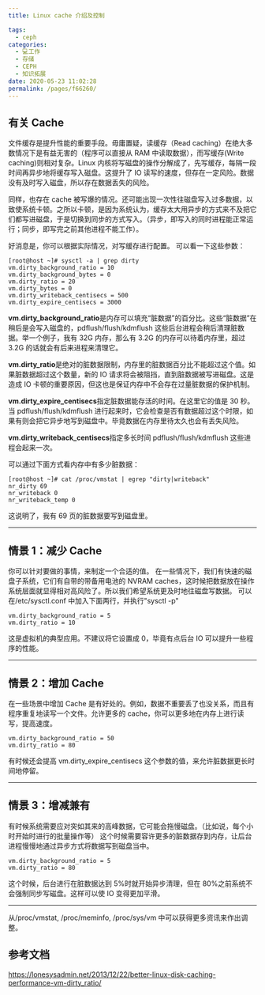 ```yaml
---
title: Linux cache 介绍及控制

tags: 
  - ceph
categories: 
  - 💻工作
  - 存储
  - CEPH
  - 知识拓展
date: 2020-05-23 11:02:28
permalink: /pages/f66260/
---
```

## 有关 Cache

文件缓存是提升性能的重要手段。毋庸置疑，读缓存（Read caching）在绝大多数情况下是有益无害的（程序可以直接从 RAM 中读取数据），而写缓存(Write caching)则相对复杂。Linux 内核将写磁盘的操作分解成了，先写缓存，每隔一段时间再异步地将缓存写入磁盘。这提升了 IO 读写的速度，但存在一定风险。数据没有及时写入磁盘，所以存在数据丢失的风险。

同样，也存在 cache 被写爆的情况。还可能出现一次性往磁盘写入过多数据，以致使系统卡顿。之所以卡顿，是因为系统认为，缓存太大用异步的方式来不及把它们都写进磁盘，于是切换到同步的方式写入。（异步，即写入的同时进程能正常运行；同步，即写完之前其他进程不能工作）。

好消息是，你可以根据实际情况，对写缓存进行配置。
可以看一下这些参数：
```plain
[root@host ~]# sysctl -a | grep dirty
vm.dirty_background_ratio = 10
vm.dirty_background_bytes = 0
vm.dirty_ratio = 20
vm.dirty_bytes = 0
vm.dirty_writeback_centisecs = 500
vm.dirty_expire_centisecs = 3000
```

**vm.dirty_background_ratio**是内存可以填充“脏数据”的百分比。这些“脏数据”在稍后是会写入磁盘的，pdflush/flush/kdmflush 这些后台进程会稍后清理脏数据。举一个例子，我有 32G 内存，那么有 3.2G 的内存可以待着内存里，超过 3.2G 的话就会有后来进程来清理它。

**vm.dirty_ratio**是绝对的脏数据限制，内存里的脏数据百分比不能超过这个值。如果脏数据超过这个数量，新的 IO 请求将会被阻挡，直到脏数据被写进磁盘。这是造成 IO 卡顿的重要原因，但这也是保证内存中不会存在过量脏数据的保护机制。

**vm.dirty_expire_centisecs**指定脏数据能存活的时间。在这里它的值是 30 秒。当 pdflush/flush/kdmflush 进行起来时，它会检查是否有数据超过这个时限，如果有则会把它异步地写到磁盘中。毕竟数据在内存里待太久也会有丢失风险。

**vm.dirty_writeback_centisecs**指定多长时间 pdflush/flush/kdmflush 这些进程会起来一次。

可以通过下面方式看内存中有多少脏数据：

```plain
[root@host ~]# cat /proc/vmstat | egrep "dirty|writeback"
nr_dirty 69
nr_writeback 0
nr_writeback_temp 0
```

这说明了，我有 69 页的脏数据要写到磁盘里。

* * *

## 情景 1：减少 Cache

你可以针对要做的事情，来制定一个合适的值。
在一些情况下，我们有快速的磁盘子系统，它们有自带的带备用电池的 NVRAM caches，这时候把数据放在操作系统层面就显得相对高风险了。所以我们希望系统更及时地往磁盘写数据。
可以在/etc/sysctl.conf 中加入下面两行，并执行"sysctl -p"

```plain
vm.dirty_background_ratio = 5
vm.dirty_ratio = 10
```

这是虚拟机的典型应用。不建议将它设置成 0，毕竟有点后台 IO 可以提升一些程序的性能。

* * *

## 情景 2：增加 Cache

在一些场景中增加 Cache 是有好处的。例如，数据不重要丢了也没关系，而且有程序重复地读写一个文件。允许更多的 cache，你可以更多地在内存上进行读写，提高速度。

```plain
vm.dirty_background_ratio = 50
vm.dirty_ratio = 80
```

有时候还会提高 vm.dirty_expire_centisecs 这个参数的值，来允许脏数据更长时间地停留。

* * *

## 情景 3：增减兼有

有时候系统需要应对突如其来的高峰数据，它可能会拖慢磁盘。（比如说，每个小时开始时进行的批量操作等）
这个时候需要容许更多的脏数据存到内存，让后台进程慢慢地通过异步方式将数据写到磁盘当中。

```plain
vm.dirty_background_ratio = 5
vm.dirty_ratio = 80
```

这个时候，后台进行在脏数据达到 5%时就开始异步清理，但在 80%之前系统不会强制同步写磁盘。这样可以使 IO 变得更加平滑。

* * *

从/proc/vmstat, /proc/meminfo, /proc/sys/vm 中可以获得更多资讯来作出调整。

## 参考文档
https://lonesysadmin.net/2013/12/22/better-linux-disk-caching-performance-vm-dirty_ratio/